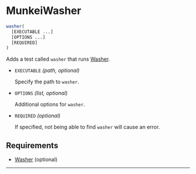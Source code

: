 # MunkeiWasher #

```cmake
washer(
  [EXECUTABLE ...]
  [OPTIONS ...]
  [REQUIRED]
)
```

Adds a test called `washer` that runs [Washer].

*   `EXECUTABLE` *(path, optional)*

    Specify the path to `washer`.

*   `OPTIONS` *(list, optional)*

    Additional options for `washer`.

*   `REQUIRED` *(optional)*

    If specified, not being able to find `washer` will cause an error.

## Requirements ##

*   [Washer] (optional)

---

  [Washer]: https://github.com/Munkei/Washer
